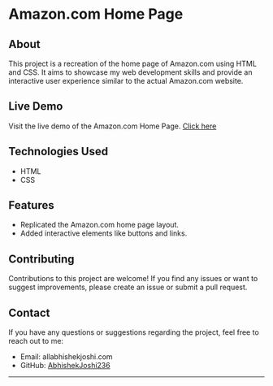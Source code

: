 # Amazon.com Home Page

## About

This project is a recreation of the home page of Amazon.com using HTML and CSS. It aims to showcase my web development skills and provide an interactive user experience similar to the actual Amazon.com website.

## Live Demo

Visit the live demo of the Amazon.com Home Page. [Click here](https://abhishekjoshi236.github.io/Amazon.com-Home-Page/) 

## Technologies Used

- HTML
- CSS

## Features

- Replicated the Amazon.com home page layout.
- Added interactive elements like buttons and links.

## Contributing

Contributions to this project are welcome! If you find any issues or want to suggest improvements, please create an issue or submit a pull request.

## Contact

If you have any questions or suggestions regarding the project, feel free to reach out to me:

- Email: allabhishekjoshi.com
- GitHub: [AbhishekJoshi236](https://github.com/AbhishekJoshi236/)

---
